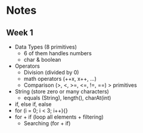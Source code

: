 # Notes
## Week 1
- Data Types (8 primitives)
  - 6 of them handles numbers
  - char & boolean
- Operators 
  - Division (divided by 0)
  - math operators (++x, x++, ...)
  - Comparison (>, <, >=, <=, !=, ==) > primitives
- String (store zero or many characters)
  - equals (String), length(), charAt(int)
- if, else if, ealse
- for (i = 0; i < 3; i++){}
- for + if (loop all elements + filtering)
  - Searching (for + if)